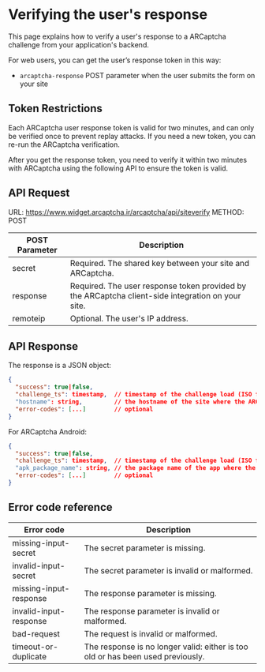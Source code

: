 # Verifying the user's response

This page explains how to verify a user's response to a ARCaptcha challenge from your application's backend.

For web users, you can get the user’s response token in this way:

- `arcaptcha-response` POST parameter when the user submits the form on your site

## Token Restrictions

Each ARCaptcha user response token is valid for two minutes, and can only be verified once to prevent replay attacks. If you need a new token, you can re-run the ARCaptcha verification.

After you get the response token, you need to verify it within two minutes with ARCaptcha using the following API to ensure the token is valid.

## API Request

URL: https://www.widget.arcaptcha.ir/arcaptcha/api/siteverify METHOD: POST

| POST Parameter | Description                                                                                       |
| -------------- | ------------------------------------------------------------------------------------------------- |
| secret         | Required. The shared key between your site and ARCaptcha.                                         |
| response       | Required. The user response token provided by the ARCaptcha client-side integration on your site. |
| remoteip       | Optional. The user's IP address.                                                                  |

## API Response

The response is a JSON object:

```json
{
  "success": true|false,
  "challenge_ts": timestamp,  // timestamp of the challenge load (ISO format yyyy-MM-dd'T'HH:mm:ssZZ)
  "hostname": string,         // the hostname of the site where the ARCaptcha was solved
  "error-codes": [...]        // optional
}
```

For ARCaptcha Android:

```json
{
  "success": true|false,
  "challenge_ts": timestamp,  // timestamp of the challenge load (ISO format yyyy-MM-dd'T'HH:mm:ssZZ)
  "apk_package_name": string, // the package name of the app where the ARCaptcha was solved
  "error-codes": [...]        // optional
}

```

## Error code reference

| Error code             | Description                                                                     |
| ---------------------- | ------------------------------------------------------------------------------- |
| missing-input-secret   | The secret parameter is missing.                                                |
| invalid-input-secret   | The secret parameter is invalid or malformed.                                   |
| missing-input-response | The response parameter is missing.                                              |
| invalid-input-response | The response parameter is invalid or malformed.                                 |
| bad-request            | The request is invalid or malformed.                                            |
| timeout-or-duplicate   | The response is no longer valid: either is too old or has been used previously. |
